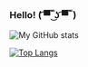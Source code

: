 ### Hello! ( ͡▀̿ ̿ ͜ʖ ͡▀̿ ̿ )
![My GitHub stats](https://github-readme-stats.vercel.app/api?username=ZaRamen&show_icons=true&theme=dark)

[![Top Langs](https://github-readme-stats.vercel.app/api/top-langs/?username=ZaRamen&layout=compact)](https://github.com/ZaRamen/github-readme-stats)
<!--
**ZaRamen/ZaRamen** is a ✨ _special_ ✨ repository because its `README.md` (this file) appears on your GitHub profile.
Here are some ideas to get you started:
-->
